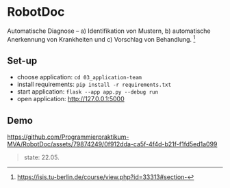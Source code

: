 # RobotDoc

Automatische Diagnose – a) Identifikation von Mustern, b) automatische Anerkennung von Krankheiten und c) Vorschlag von Behandlung. [^1]

## Set-up

- choose application: ```cd 03_application-team```
- install requirements: ```pip install -r requirements.txt```
- start application: ```flask --app app.py --debug run```
- open application: http://127.0.0.1:5000

## Demo

https://github.com/Programmierpraktikum-MVA/RobotDoc/assets/79874249/0f912dda-ca5f-4f4d-b21f-f1fd5ed1a099
> state: 22.05.

[^1]: https://isis.tu-berlin.de/course/view.php?id=33313#section-
